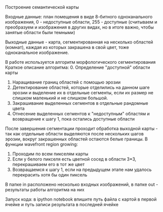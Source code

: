 Построение семантической карты

Входные данные: план помещения в виде 8-битного одноканального изображения, 0 - недоступные области, 255 - доступные (считываем и преобразуем и изображения в других видах, но в итоге важно, чтобы занятые области были темными)

Выходные данные - карта, сегментированная на несколько областей (комнат), каждая из которых закрашена в свой цвет, тоже одноканальное изображение.

В работе используется алгоритм морфологического сегментирования
Краткое описание алгоритма:
0. Определение "доступной" области карты
1. Наращивание границ областей с помощью эрозии
2. Детектирование областей, которые отделились на данном шаге эрозии и выделение их в отдельные сегменты, если их размер не слишком маленький и не слишком большой.
3. Закрашивание выделенных сегментов в отдельные рандомные цвета
4. Отнесение выделенных сегментов к "недоступным" областям и возвращение к шагу 1, пока остались доступные области

После завершения сегментации проходит обработка выходной карты - так как отдельные области выделяются после нескольких шагов эрозии, вокруг закрашенных областей остаются белые границы.
В функции wavefront region growing:
1. Проходим по всем пикселям карты
2. Если у белого пикселя есть цветной сосед в области 3*3, перекрашиваем его в тот же цвет
3. Возвращаемся к шагу 1, если на предыдущем этапе нам удалось перекрасить хотя бы один пиксель

В папке in расположено несколько входных изображений, в папке out - результаты работы алгоритма на них

Запуск кода: в ipython notebook впишите путь файла с картой в первой ячейке и путь записи результата в последней ячейке
